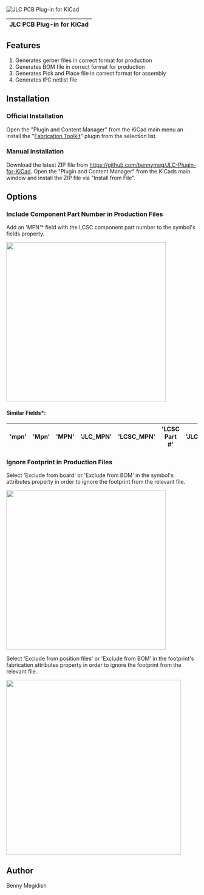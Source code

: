 <img src="https://github.com/bennymeg/JLC-Plugin-for-KiCad/blob/master/assets/logo.svg?raw=true" 
    style="display:block margin-left: auto; margin-right: auto;" alt="JLC PCB Plug-in for KiCad">
    
<div align="center">

| **JLC PCB Plug-in for KiCad** |
|:-----:|

</div>

## Features
1.	Generates gerber files in correct format for production
2.	Generates BOM file in correct format for production
3.	Generates Pick and Place file in correct format for assembly
4.	Generates IPC netlist file

## Installation

### Official Installation
Open the "Plugin and Content Manager" from the KiCad main menu an install the "<ins>Fabrication Toolkit</ins>" plugin from the selection list.

### Manual installation
Download the latest ZIP file from https://github.com/bennymeg/JLC-Plugin-for-KiCad. Open the "Plugin and Content Manager" from the KiCads main window and install the ZIP file via "Install from File".

## Options

### Include Component Part Number in Production Files
Add an 'MPN'* field with the LCSC component part number to the symbol's fields property.

<img src="https://github.com/bennymeg/JLC-Plugin-for-KiCad/blob/master/assets/mpn.png?raw=true" height=420>

#### Similar Fields*:
|'mpn' | 'Mpn' | 'MPN' | 'JLC_MPN' | 'LCSC_MPN' | 'LCSC Part #' | 'JLC' | 'LCSC'|
| --- | --- | --- | --- | --- | --- | --- | --- |

### Ignore Footprint in Production Files
Select 'Exclude from board' or 'Exclude from BOM' in the symbol's attributes property in order to ignore the footprint from the relevant file.

<img src="https://github.com/bennymeg/JLC-Plugin-for-KiCad/blob/master/assets/attributes.png?raw=true" height=420>

Select 'Exclude from position files' or 'Exclude from BOM' in the footprint's fabrication attributes property in order to ignore the footprint from the relevant file.

<img src="https://github.com/bennymeg/JLC-Plugin-for-KiCad/blob/master/assets/fabrication.png?raw=true" height=460>

## Author

Benny Megidish
